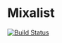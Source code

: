 # Mixalist

[![Build Status](https://drone.io/github.com/iand/mixalist/status.png)](https://drone.io/github.com/iand/mixalist/latest)
